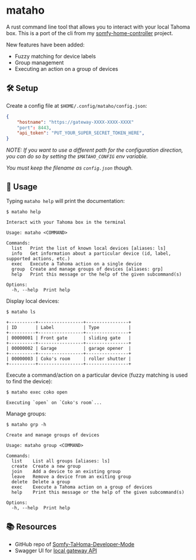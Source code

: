# mataho

A rust command line tool that allows you to interact with your local Tahoma box.
This is a port of the cli from my [somfy-home-controller](https://github.com/coko7/somfy-home-controller) project.

New features have been added:
- Fuzzy matching for device labels
- Group management
- Executing an action on a group of devices

## 🛠️ Setup

Create a config file at `$HOME/.config/mataho/config.json`:
```json
{
    "hostname": "https://gateway-XXXX-XXXX-XXXX"
    "port": 8443,
    "api_token": "PUT_YOUR_SUPER_SECRET_TOKEN_HERE",
}
```

*NOTE: If you want to use a different path for the configuration direction, you can do so by setting the `$MATAHO_CONFIG` env variable.*

*You must keep the filename as `config.json` though.*

## 🐚 Usage

Typing `mataho help` will print the documentation:
```
$ mataho help

Interact with your Tahoma box in the terminal

Usage: mataho <COMMAND>

Commands:
  list   Print the list of known local devices [aliases: ls]
  info   Get information about a particular device (id, label, supported actions, etc.)
  exec   Execute a Tahoma action on a single device
  group  Create and manage groups of devices [aliases: grp]
  help   Print this message or the help of the given subcommand(s)

Options:
  -h, --help  Print help
```

Display local devices:
```
$ mataho ls

+----------+-----------------+----------------+
| ID       | Label           | Type           |
+----------+-----------------+----------------+
| 00000001 | Front gate      | sliding gate   |
+----------+-----------------+----------------+
| 00000002 | Garage          | garage opener  |
+----------+-----------------+----------------+
| 00000003 | Coko's room     | roller shutter |
+----------+-----------------+----------------+
```

Execute a command/action on a particular device (fuzzy matching is used to find the device):
```
$ mataho exec coko open

Executing `open` on `Coko's room`...
```

Manage groups:
```
$ mataho grp -h

Create and manage groups of devices

Usage: mataho group <COMMAND>

Commands:
  list    List all groups [aliases: ls]
  create  Create a new group
  join    Add a device to an existing group
  leave   Remove a device from an exiting group
  delete  Delete a group
  exec    Execute a Tahoma action on a group of devices
  help    Print this message or the help of the given subcommand(s)

Options:
  -h, --help  Print help
```

## 📚 Resources

- GitHub repo of [Somfy-TaHoma-Developer-Mode](https://github.com/Somfy-Developer/Somfy-TaHoma-Developer-Mode)
- Swagger UI for [local gateway API](https://somfy-developer.github.io/Somfy-TaHoma-Developer-Mode/)
